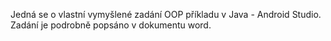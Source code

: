 Jedná se o vlastní vymyšlené zadání OOP příkladu v Java - Android Studio.
Zadání je podrobně popsáno v dokumentu word.
